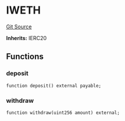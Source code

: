 # IWETH

[Git Source](https://dapp-devs.com/ssh://git@git.2222/lumos-labs/xassets/contracts/synths-contracts/blob/969beda74f0f892980053e9edc62c163df24916a/src/interface/external/IWETH.sol)

**Inherits:**
IERC20

## Functions

### deposit

```solidity
function deposit() external payable;
```

### withdraw

```solidity
function withdraw(uint256 amount) external;
```
